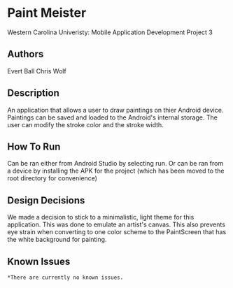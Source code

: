 # Paint Meister
Western Carolina Univeristy: Mobile Application Development
Project 3

## Authors
Evert Ball
Chris Wolf

## Description
An application that allows a user to draw paintings on thier Android device.
Paintings can be saved and loaded to the Android's internal storage.
The user can modify the stroke color and the stroke width.

## How To Run
Can be ran either from Android Studio by selecting run.
Or can be ran from a device by installing the APK for the project (which has been moved
to the root directory for convenience)

## Design Decisions
We made a decision to stick to a minimalistic, light theme for this application.  This was
done to emulate an artist's canvas.  This also prevents eye strain when converting to one color
scheme to the PaintScreen that has the white background for painting.

## Known Issues

    *There are currently no known issues. 
